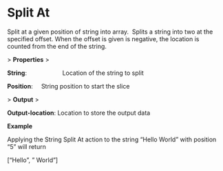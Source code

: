 # Split At

Split at a given position of string into array.  Splits a string into two at the specified offset. When the offset is given is negative, the location is counted from the end of the string.

&gt; **Properties**
&gt; 

**String**:                     Location of the string to split

**Position**:                 String position to start the slice

&gt; **Output**
&gt; 

**Output-location**: Location to store the output data

**Example**

Applying the String Split At action to the string “Hello World” with position “5” will return

[“Hello”, ” World”]